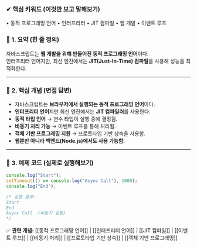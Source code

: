 ### ✔ **핵심 키워드** (이것만 보고 말해보기)
• 동적 프로그래밍 언어
• 인터프리터
• JIT 컴파일
• 웹 개발
• 이벤트 루프

### 🔹 1. 요약 (한 줄 정의)
자바스크립트는 **웹 개발을 위해 만들어진 동적 프로그래밍 언어**이다.  
인터프리터 언어지만, 최신 엔진에서는 **JIT(Just-In-Time) 컴파일**을 사용해 성능을 최적화한다.

---
### 🔹 2. 핵심 개념 (면접 답변)
- 자바스크립트는 **브라우저에서 실행되는 동적 프로그래밍 언어**이다.
- **인터프리터 언어**지만 최신 엔진에서는 **JIT 컴파일러**를 사용한다.
- **동적 타입 언어** → 변수 타입이 실행 중에 결정됨.
- **비동기 처리 가능** → 이벤트 루프를 통해 처리됨.
- **객체 기반 프로그래밍 지원** → 프로토타입 기반 상속을 사용함.
- **웹뿐만 아니라 백엔드(Node.js)에서도 사용 가능함.**

---
### 🔹 3. 예제 코드 (실제로 실행해보기)
```js
console.log("Start");
setTimeout(() => console.log("Async Call"), 1000);
console.log("End");

/* 실행 결과:
Start
End
Async Call  (비동기 실행)
*/
```


✅ **관련 개념:**
[[동적 프로그래밍 언어]] | [[인터프리터 언어]] | [[JIT 컴파일]] | [[이벤트 루프]] | [[비동기 처리]] | [[프로토타입 기반 상속]] | [[객체 기반 프로그래밍]]
